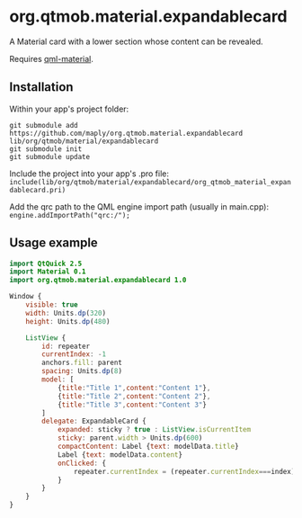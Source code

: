 # org.qtmob.material.expandablecard
A Material card with a lower section whose content can be revealed.

Requires [qml-material](http://github.com/papyros/qml-material).

## Installation

Within your app's project folder:

```
git submodule add https://github.com/maply/org.qtmob.material.expandablecard lib/org/qtmob/material/expandablecard
git submodule init
git submodule update
```

Include the project into your app's .pro file:  
`include(lib/org/qtmob/material/expandablecard/org_qtmob_material_expandablecard.pri)`

Add the qrc path to the QML engine import path (usually in main.cpp):  
`engine.addImportPath("qrc:/");`

## Usage example

```qml
import QtQuick 2.5
import Material 0.1
import org.qtmob.material.expandablecard 1.0

Window {
    visible: true
    width: Units.dp(320)
    height: Units.dp(480)

    ListView {
        id: repeater
        currentIndex: -1
        anchors.fill: parent
        spacing: Units.dp(8)
        model: [
            {title:"Title 1",content:"Content 1"},
            {title:"Title 2",content:"Content 2"},
            {title:"Title 3",content:"Content 3"}
        ]
        delegate: ExpandableCard {
            expanded: sticky ? true : ListView.isCurrentItem
            sticky: parent.width > Units.dp(600)
            compactContent: Label {text: modelData.title}
            Label {text: modelData.content}
            onClicked: {
                repeater.currentIndex = (repeater.currentIndex===index) ? -1 : index
            }
        }
    }
}
```
